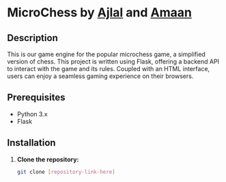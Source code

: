 # MicroChess by [Ajlal](https://github.com/AJP-432) and [Amaan](https://github.com/Amaan-N-K)

## Description
This is our game engine for the popular microchess game, a simplified version of chess. This project is written using Flask, offering a backend API to interact with the game and its rules. Coupled with an HTML interface, users can enjoy a seamless gaming experience on their browsers.

## Prerequisites
- Python 3.x
- Flask

## Installation
1. **Clone the repository:**
   ```bash
   git clone [repository-link-here]
